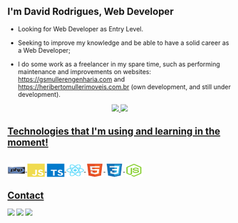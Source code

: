 ## I'm David Rodrigues, Web Developer
- Looking for Web Developer as Entry Level.

- Seeking to improve my knowledge and be able to have a solid career as a Web Developer;

- I do some work as a freelancer in my spare time, such as performing maintenance and improvements on websites: <https://gsmullerengenharia.com> and <https://heribertomullerimoveis.com.br> (own development, and still under development).

<div align="center">
  <a href="https://github.com/DavidRFRod/DavidRFRod">
  <img height="180em" src="https://github-readme-stats.vercel.app/api?username=DavidRFRod&show_icons=true&theme=dracula&include_all_commits=true&count_private=true"/>
  <img height="180em" src="https://github-readme-stats.vercel.app/api/top-langs/?username=DavidRFRod&layout=compact&langs_count=7&theme=dracula"/>
</div>
 
 ## Technologies that I'm using and learning in the moment!
<div style="display: inline_block"><br>
  <img align="center" alt="David Rodrigues-PHP" height="30" width="40" src="https://raw.githubusercontent.com/devicons/devicon/master/icons/php/php-original.svg">
  <img align="center" alt="David Rodrigues-Js" height="30" width="40" src="https://raw.githubusercontent.com/devicons/devicon/master/icons/javascript/javascript-plain.svg">
  <img align="center" alt="David Rodrigues-Ts" height="30" width="40" src="https://raw.githubusercontent.com/devicons/devicon/master/icons/typescript/typescript-plain.svg">
  <img align="center" alt="David Rodrigues-React" height="30" width="40" src="https://raw.githubusercontent.com/devicons/devicon/master/icons/react/react-original.svg">
  <img align="center" alt="David Rodrigues-HTML" height="30" width="40" src="https://raw.githubusercontent.com/devicons/devicon/master/icons/html5/html5-original.svg">
  <img align="center" alt="David Rodrigues-CSS" height="30" width="40" src="https://raw.githubusercontent.com/devicons/devicon/master/icons/css3/css3-original.svg">
  <img align="center" alt="David Rodrigues-Node" height="30" width="40" src="https://raw.githubusercontent.com/devicons/devicon/master/icons/nodejs/nodejs-original.svg">
 
</div>
  
  ## Contact
 
<div>  
  <a href="https://www.linkedin.com/in/david-r-79625b8b/" target="_blank"><img src="https://img.shields.io/badge/-LinkedIn-%230077B5?style=for-the-badge&logo=linkedin&logoColor=white" target="_blank"></a> 
  <a href = "mailto:davidrapha@unidavi.edu.br"><img src="https://img.shields.io/badge/Gmail-D14836?style=for-the-badge&logo=gmail&logoColor=white" target="_blank"></a>
  <a href = "https://api.whatsapp.com/send?phone=55479888235578"><img src="https://img.shields.io/badge/WhatsApp-25D366?style=for-the-badge&logo=whatsapp&logoColor=white" target="_blank"></a>
  
 <!-- ![Snake animation](https://github.com/DavidRFRod/rafaballerini/blob/output/github-contribution-grid-snake.svg) -->
 
</div>
